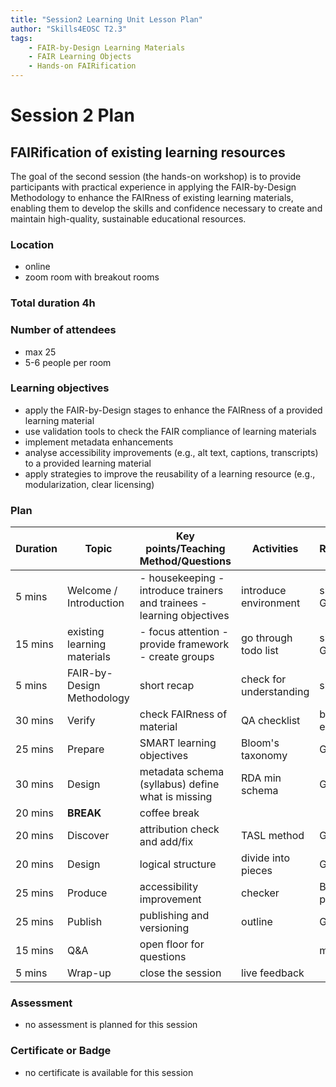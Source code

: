 ```yaml
---
title: "Session2 Learning Unit Lesson Plan"
author: "Skills4EOSC T2.3"
tags: 
    - FAIR-by-Design Learning Materials
    - FAIR Learning Objects
    - Hands-on FAIRification
---
```


# Session 2 Plan

## FAIRification of existing learning resources

The goal of the second session (the hands-on workshop) is to provide participants with practical experience in applying the FAIR-by-Design Methodology to enhance the FAIRness of existing learning materials, enabling them to develop the skills and confidence necessary to create and maintain high-quality, sustainable educational resources.

### Location
- online
- zoom room with breakout rooms

### Total duration 4h

### Number of attendees
- max 25
- 5-6 people per room

### Learning objectives
- apply the FAIR-by-Design stages to enhance the FAIRness of a provided learning material
- use validation tools to check the FAIR compliance of learning materials
- implement metadata enhancements
- analyse accessibility improvements (e.g., alt text, captions, transcripts) to a provided learning material
- apply strategies to improve the reusability of a learning resource (e.g., modularization, clear licensing)

### Plan

| **Duration** | **Topic** | **Key points/Teaching Method/Questions** | **Activities** | **Resources** |
|---|---|---|---|---|
| 5 mins | Welcome / Introduction | - housekeeping  - introduce trainers and trainees - learning objectives | introduce environment | slides + Gdocs |
| 15 mins | existing learning materials | - focus attention - provide framework - create groups | go through todo list | slides + Gdocs |
| 5 mins | FAIR-by-Design Methodology | short recap | check for understanding | slide |
| 30 mins | Verify | check FAIRness of material | QA checklist | breakout + excel |
| 25 mins | Prepare | SMART learning objectives | Bloom's taxonomy | Gdocs |
| 30 mins | Design | metadata schema (syllabus) define what is missing | RDA min schema | Gdocs |
| 20 mins | **BREAK** | coffee break |  |  |
| 20 mins | Discover | attribution check and add/fix | TASL method | Gdocs |
| 20 mins | Design | logical structure | divide into pieces | Gdocs |
| 25 mins | Produce | accessibility improvement | checker | Browser + plugin |
| 25 mins | Publish | publishing and versioning | outline | Gdocs |
| 15 mins | Q&A | open floor for questions |  | main room |
| 5 mins | Wrap-up | close the session | live feedback |  |

### Assessment

- no assessment is planned for this session

### Certificate or Badge

- no certificate is available for this session
